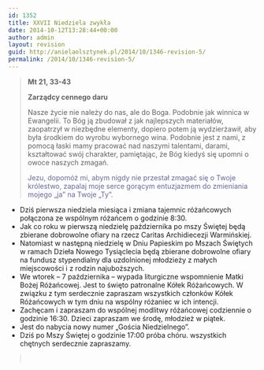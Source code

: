 ```yaml
---
id: 1352
title: XXVII Niedziela zwykła
date: 2014-10-12T13:28:44+00:00
author: admin
layout: revision
guid: http://anielaolsztynek.pl/2014/10/1346-revision-5/
permalink: /2014/10/1346-revision-5/
---
```

> **Mt 21, 33-43**
> 
> **Zarządcy cennego daru**
> 
> Nasze życie nie należy do nas, ale do Boga. Podobnie jak winnica w Ewangelii. To Bóg ją zbudował z jak najlepszych materiałów, zaopatrzył w niezbędne elementy, dopiero potem ją wydzierżawił, aby była środkiem do wyrobu wybornego wina. Podobnie jest z nami, z pomocą łaski mamy pracować nad naszymi talentami, darami, kształtować swój charakter, pamiętając, że Bóg kiedyś się upomni o owoce naszych zmagań.
> 
> <span style="color: #666699;">Jezu, dopomóż mi, abym nigdy nie przestał zmagać się o Twoje królestwo, zapalaj moje serce gorącym entuzjazmem do zmieniania mojego &#8222;ja&#8221; na Twoje &#8222;Ty&#8221;.</span>

  * Dziś pierwsza niedziela miesiąca i zmiana tajemnic różańcowych połączona ze wspólnym różańcem o godzinie 8:30.
  * Jak co roku w pierwszą niedzielę października po mszy Świętej będą zbierane dobrowolne ofiary na rzecz Caritas Archidiecezji Warmińskiej.
  * Natomiast w następną niedzielę w Dniu Papieskim po Mszach Świętych w ramach Dzieła Nowego Tysiąclecia będą zbierane dobrowolne ofiary na fundusz stypendialny dla uzdolnionej młodzieży z małych miejscowości i z rodzin najuboższych.
  * We wtorek &#8211; 7 października &#8211; wypada liturgiczne wspomnienie Matki Bożej Różańcowej. Jest to święto patronalne Kółek Różańcowych. W związku z tym serdecznie zapraszam wszystkich członków Kółek Różańcowych w tym dniu na wspólny różaniec w ich intencji.
  * Zachęcam i zapraszam do wspólnej modlitwy różańcowej codziennie o godzinie 16:30. Dzieci zapraszam we środę, młodzież w piątek.
  * Jest do nabycia nowy numer &#8222;Gościa Niedzielnego&#8221;.
  * Dziś po Mszy Świętej o godzinie 17:00 próba chóru. wszystkich chętnych serdecznie zapraszamy.

> <span style="color: #666699;"><br /> </span>